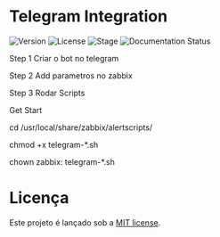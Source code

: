 # Telegram Integration

![Version](https://img.shields.io/badge/Version-0.0.1-green.svg)
![License](https://img.shields.io/dub/l/vibe-d.svg)
![Stage](https://img.shields.io/badge/release-Stable-blue.svg)
![Documentation Status](https://readthedocs.org/projects/ctfd/badge/?version=latest)

Step 1 
Criar o bot no telegram

Step 2 
Add parametros no zabbix

Step 3 
Rodar Scripts

Get Start

cd /usr/local/share/zabbix/alertscripts/

chmod +x telegram-*.sh

chown zabbix: telegram-*.sh

# Licença 
Este projeto é lançado sob a [MIT license](LICENSE.txt).